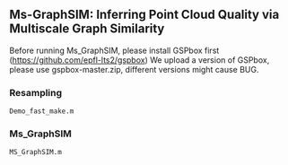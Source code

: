 ## Ms-GraphSIM: Inferring Point Cloud Quality via Multiscale Graph Similarity

Before running Ms_GraphSIM, please install GSPbox first (https://github.com/epfl-lts2/gspbox) 
We upload a version of GSPbox, please use gspbox-master.zip, different versions might cause BUG.
### Resampling 
```
Demo_fast_make.m
```
### Ms_GraphSIM

```markdown
MS_GraphSIM.m
```


